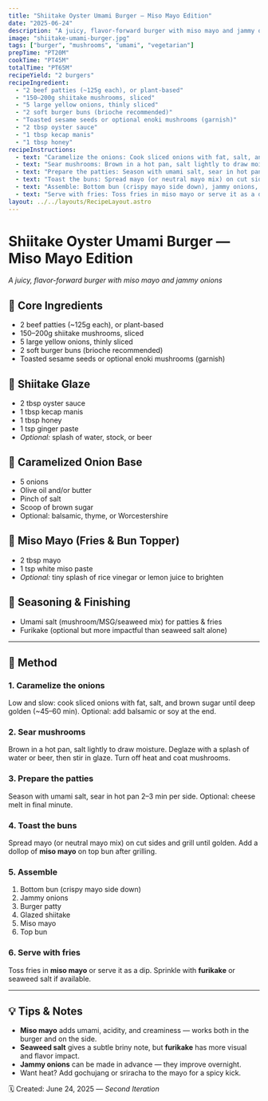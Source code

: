 ```yaml
---
title: "Shiitake Oyster Umami Burger — Miso Mayo Edition"
date: "2025-06-24"
description: "A juicy, flavor-forward burger with miso mayo and jammy onions."
image: "shiitake-umami-burger.jpg"
tags: ["burger", "mushrooms", "umami", "vegetarian"]
prepTime: "PT20M"
cookTime: "PT45M"
totalTime: "PT65M"
recipeYield: "2 burgers"
recipeIngredient:
  - "2 beef patties (~125g each), or plant-based"
  - "150–200g shiitake mushrooms, sliced"
  - "5 large yellow onions, thinly sliced"
  - "2 soft burger buns (brioche recommended)"
  - "Toasted sesame seeds or optional enoki mushrooms (garnish)"
  - "2 tbsp oyster sauce"
  - "1 tbsp kecap manis"
  - "1 tbsp honey"
recipeInstructions:
  - text: "Caramelize the onions: Cook sliced onions with fat, salt, and brown sugar until deep golden (~45–60 min). Optional: add balsamic or soy at the end."
  - text: "Sear mushrooms: Brown in a hot pan, salt lightly to draw moisture. Deglaze with a splash of water or beer, then stir in glaze. Turn off heat and coat mushrooms."
  - text: "Prepare the patties: Season with umami salt, sear in hot pan 2–3 min per side. Optional: cheese melt in final minute."
  - text: "Toast the buns: Spread mayo (or neutral mayo mix) on cut sides and grill until golden. Add a dollop of miso mayo on top bun after grilling."
  - text: "Assemble: Bottom bun (crispy mayo side down), jammy onions, burger patty, glazed shiitake, miso mayo, top bun."
  - text: "Serve with fries: Toss fries in miso mayo or serve it as a dip. Sprinkle with furikake or seaweed salt if available."
layout: ../../layouts/RecipeLayout.astro
---
```


# Shiitake Oyster Umami Burger — Miso Mayo Edition
*A juicy, flavor-forward burger with miso mayo and jammy onions*

## 🍔 Core Ingredients
- 2 beef patties (~125g each), or plant-based
- 150–200g shiitake mushrooms, sliced
- 5 large yellow onions, thinly sliced
- 2 soft burger buns (brioche recommended)
- Toasted sesame seeds or optional enoki mushrooms (garnish)

## 🍄 Shiitake Glaze
- 2 tbsp oyster sauce  
- 1 tbsp kecap manis  
- 1 tbsp honey  
- 1 tsp ginger paste  
- *Optional:* splash of water, stock, or beer

## 🧅 Caramelized Onion Base
- 5 onions  
- Olive oil and/or butter  
- Pinch of salt  
- Scoop of brown sugar  
- Optional: balsamic, thyme, or Worcestershire

## 🥄 Miso Mayo (Fries & Bun Topper)
- 2 tbsp mayo  
- 1 tsp white miso paste  
- *Optional:* tiny splash of rice vinegar or lemon juice to brighten

## 🧂 Seasoning & Finishing
- Umami salt (mushroom/MSG/seaweed mix) for patties & fries  
- Furikake (optional but more impactful than seaweed salt alone)

---

## 🔪 Method

### 1. **Caramelize the onions**  
Low and slow: cook sliced onions with fat, salt, and brown sugar until deep golden (~45–60 min). Optional: add balsamic or soy at the end.

### 2. **Sear mushrooms**  
Brown in a hot pan, salt lightly to draw moisture. Deglaze with a splash of water or beer, then stir in glaze. Turn off heat and coat mushrooms.

### 3. **Prepare the patties**  
Season with umami salt, sear in hot pan 2–3 min per side. Optional: cheese melt in final minute.

### 4. **Toast the buns**  
Spread mayo (or neutral mayo mix) on cut sides and grill until golden. Add a dollop of **miso mayo** on top bun after grilling.

### 5. **Assemble**
1. Bottom bun (crispy mayo side down)  
2. Jammy onions  
3. Burger patty  
4. Glazed shiitake  
5. Miso mayo  
6. Top bun  

### 6. **Serve with fries**
Toss fries in **miso mayo** or serve it as a dip. Sprinkle with **furikake** or seaweed salt if available.

---

## 💡 Tips & Notes

- **Miso mayo** adds umami, acidity, and creaminess — works both in the burger and on the side.
- **Seaweed salt** gives a subtle briny note, but **furikake** has more visual and flavor impact.
- **Jammy onions** can be made in advance — they improve overnight.
- Want heat? Add gochujang or sriracha to the mayo for a spicy kick.

🗓 Created: June 24, 2025 — *Second Iteration*
